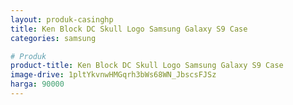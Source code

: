 ```yaml
---
layout: produk-casinghp
title: Ken Block DC Skull Logo Samsung Galaxy S9 Case
categories: samsung

# Produk
product-title: Ken Block DC Skull Logo Samsung Galaxy S9 Case
image-drive: 1pltYkvnwHMGqrh3bWs68WN_JbscsFJSz
harga: 90000
---
```

